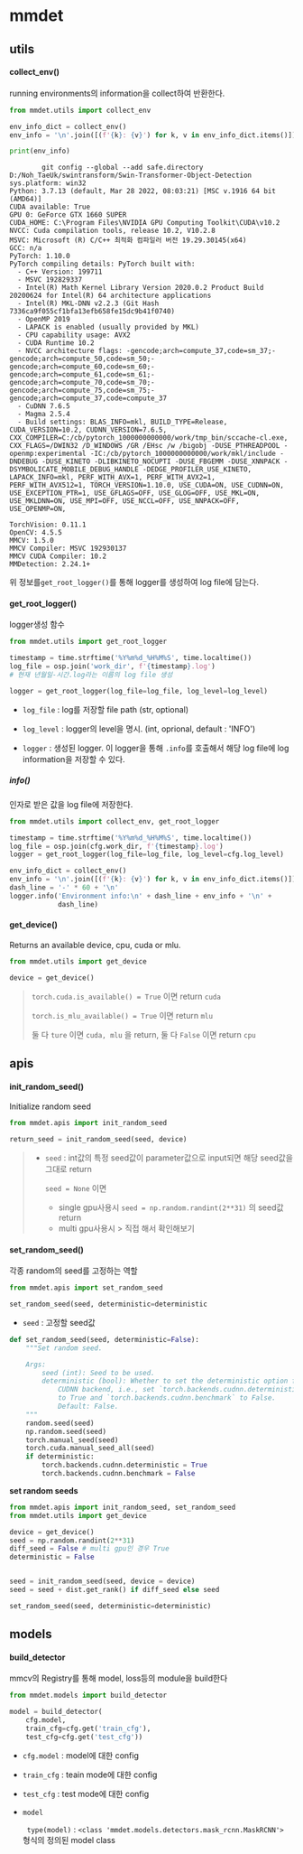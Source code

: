# mmdet



## utils

#### collect_env()

running environments의 information을 collect하여 반환한다.

```python
from mmdet.utils import collect_env

env_info_dict = collect_env()
env_info = '\n'.join([(f'{k}: {v}') for k, v in env_info_dict.items()])

print(env_info)
```

```
        git config --global --add safe.directory D:/Noh_TaeUk/swintransform/Swin-Transformer-Object-Detection
sys.platform: win32
Python: 3.7.13 (default, Mar 28 2022, 08:03:21) [MSC v.1916 64 bit (AMD64)]
CUDA available: True
GPU 0: GeForce GTX 1660 SUPER
CUDA_HOME: C:\Program Files\NVIDIA GPU Computing Toolkit\CUDA\v10.2
NVCC: Cuda compilation tools, release 10.2, V10.2.8
MSVC: Microsoft (R) C/C++ 최적화 컴파일러 버전 19.29.30145(x64)
GCC: n/a
PyTorch: 1.10.0
PyTorch compiling details: PyTorch built with:
  - C++ Version: 199711
  - MSVC 192829337
  - Intel(R) Math Kernel Library Version 2020.0.2 Product Build 20200624 for Intel(R) 64 architecture applications
  - Intel(R) MKL-DNN v2.2.3 (Git Hash 7336ca9f055cf1bfa13efb658fe15dc9b41f0740)
  - OpenMP 2019
  - LAPACK is enabled (usually provided by MKL)
  - CPU capability usage: AVX2
  - CUDA Runtime 10.2
  - NVCC architecture flags: -gencode;arch=compute_37,code=sm_37;-gencode;arch=compute_50,code=sm_50;-gencode;arch=compute_60,code=sm_60;-gencode;arch=compute_61,code=sm_61;-gencode;arch=compute_70,code=sm_70;-gencode;arch=compute_75,code=sm_75;-gencode;arch=compute_37,code=compute_37
  - CuDNN 7.6.5
  - Magma 2.5.4
  - Build settings: BLAS_INFO=mkl, BUILD_TYPE=Release, CUDA_VERSION=10.2, CUDNN_VERSION=7.6.5, CXX_COMPILER=C:/cb/pytorch_1000000000000/work/tmp_bin/sccache-cl.exe, CXX_FLAGS=/DWIN32 /D_WINDOWS /GR /EHsc /w /bigobj -DUSE_PTHREADPOOL -openmp:experimental -IC:/cb/pytorch_1000000000000/work/mkl/include -DNDEBUG -DUSE_KINETO -DLIBKINETO_NOCUPTI -DUSE_FBGEMM -DUSE_XNNPACK -DSYMBOLICATE_MOBILE_DEBUG_HANDLE -DEDGE_PROFILER_USE_KINETO, LAPACK_INFO=mkl, PERF_WITH_AVX=1, PERF_WITH_AVX2=1, PERF_WITH_AVX512=1, TORCH_VERSION=1.10.0, USE_CUDA=ON, USE_CUDNN=ON, USE_EXCEPTION_PTR=1, USE_GFLAGS=OFF, USE_GLOG=OFF, USE_MKL=ON, USE_MKLDNN=ON, USE_MPI=OFF, USE_NCCL=OFF, USE_NNPACK=OFF, USE_OPENMP=ON,

TorchVision: 0.11.1
OpenCV: 4.5.5
MMCV: 1.5.0
MMCV Compiler: MSVC 192930137
MMCV CUDA Compiler: 10.2
MMDetection: 2.24.1+
```

위 정보를`get_root_logger()`를 통해 logger를 생성하여 log file에 담는다.





#### get_root_logger()

logger생성 함수

```python
from mmdet.utils import get_root_logger

timestamp = time.strftime('%Y%m%d_%H%M%S', time.localtime())
log_file = osp.join('work_dir', f'{timestamp}.log')
# 현재 년월일-시간.log라는 이름의 log file 생성

logger = get_root_logger(log_file=log_file, log_level=log_level)
```

- `log_file` : log를 저장할 file path (str, optional)
- `log_level` : logger의 level을 명시. (int, oprional, default : 'INFO')

- `logger` : 생성된 logger. 이 logger을 통해 `.info`를 호출해서 해당 log file에 log information을 저장할 수 있다.



##### info()

인자로 받은 값을 log file에 저장한다.

```python
from mmdet.utils import collect_env, get_root_logger

timestamp = time.strftime('%Y%m%d_%H%M%S', time.localtime())
log_file = osp.join(cfg.work_dir, f'{timestamp}.log')
logger = get_root_logger(log_file=log_file, log_level=cfg.log_level)

env_info_dict = collect_env()
env_info = '\n'.join([(f'{k}: {v}') for k, v in env_info_dict.items()])
dash_line = '-' * 60 + '\n'
logger.info('Environment info:\n' + dash_line + env_info + '\n' +
            dash_line)
```



#### get_device()

Returns an available device, cpu, cuda or mlu.

```python
from mmdet.utils import get_device

device = get_device()
```

> `torch.cuda.is_available() = True` 이면 return `cuda`
>
> `torch.is_mlu_available() = True` 이면 return `mlu`
>
> 둘 다 `ture` 이면 `cuda, mlu` 을 return, 둘 다 `False` 이면 return `cpu`





## apis

#### init_random_seed()

Initialize random seed

```python
from mmdet.apis import init_random_seed

return_seed = init_random_seed(seed, device)
```

> - `seed` : int값의 특정 seed값이 parameter값으로 input되면 해당 seed값을 그대로 return
>
>   `seed = None` 이면
>
>   - single gpu사용시 `seed = np.random.randint(2**31)` 의 seed값 return
>   - multi gpu사용시 > 직접 해서 확인해보기



#### set_random_seed()

각종 random의 seed를 고정하는 역할

```python
from mmdet.apis import set_random_seed

set_random_seed(seed, deterministic=deterministic
```

- `seed` :  고정할 seed값

```python
def set_random_seed(seed, deterministic=False):
    """Set random seed.

    Args:
        seed (int): Seed to be used.
        deterministic (bool): Whether to set the deterministic option for
            CUDNN backend, i.e., set `torch.backends.cudnn.deterministic`
            to True and `torch.backends.cudnn.benchmark` to False.
            Default: False.
    """
    random.seed(seed)
    np.random.seed(seed)
    torch.manual_seed(seed)
    torch.cuda.manual_seed_all(seed)
    if deterministic:
        torch.backends.cudnn.deterministic = True
        torch.backends.cudnn.benchmark = False
```



**set random seeds**

```python
from mmdet.apis import init_random_seed, set_random_seed
from mmdet.utils import get_device

device = get_device()
seed = np.random.randint(2**31)
diff_seed = False # multi gpu인 경우 True
deterministic = False


seed = init_random_seed(seed, device = device)
seed = seed + dist.get_rank() if diff_seed else seed

set_random_seed(seed, deterministic=deterministic)
```





## models



#### build_detector

mmcv의 Registry를 통해 model, loss등의 module을 build한다

```python
from mmdet.models import build_detector

model = build_detector(
    cfg.model,
    train_cfg=cfg.get('train_cfg'),
    test_cfg=cfg.get('test_cfg'))    
```

- `cfg.model` : model에 대한 config

- `train_cfg` : teain mode에 대한 config

- `test_cfg` : test mode에 대한 config

- `model` 

  ` type(model)` : `<class 'mmdet.models.detectors.mask_rcnn.MaskRCNN'> `형식의 정의된 model class

  
